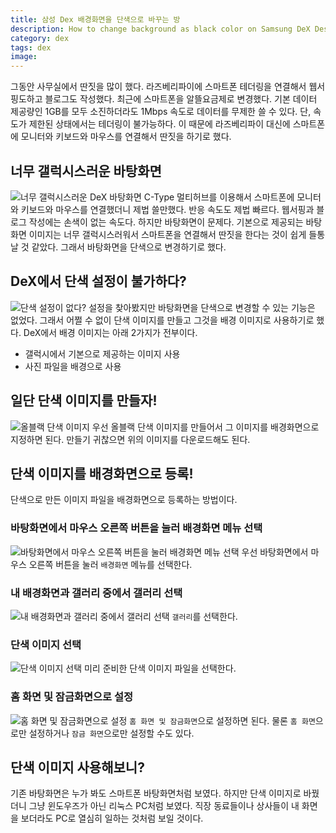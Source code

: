 ```yaml
---
title: 삼성 Dex 배경화면을 단색으로 바꾸는 방
description: How to change background as black color on Samsung DeX Desktop
category: dex
tags: dex
image: 
---
```


그동안 사무실에서 딴짓을 많이 했다. 
라즈베리파이에 스마트폰 테더링을 연결해서 웹서핑도하고 블로그도 작성했다. 
최근에 스마트폰을 알뜰요금제로 변경했다. 
기본 데이터 제공량인 1GB를 모두 소진하더라도 1Mbps 속도로 데이터를 무제한 쓸 수 있다. 
단, 속도가 제한된 상태에서는 테더링이 불가능하다. 
이 때문에 라즈베리파이 대신에 스마트폰에 모니터와 키보드와 마우스를 연결해서 딴짓을 하기로 했다. 


너무 갤럭시스러운 바탕화면
---
![너무 갤럭시스러운 DeX 바탕화면]()
C-Type 멀티허브를 이용해서 스마트폰에 모니터와 키보드와 마우스를 연결했더니 제법 쓸만했다. 
반응 속도도 제법 빠르다. 웹서핑과 블로그 작성에는 손색이 없는 속도다. 
하지만 바탕화면이 문제다. 
기본으로 제공되는 바탕화면 이미지는 너무 갤럭시스러워서 스마트폰을 연결해서 딴짓을 한다는 것이 쉽게 들통날 것 같았다. 
그래서 바탕화면을 단색으로 변경하기로 했다. 


DeX에서 단색 설정이 불가하다?
---
![단색 설정이 없다?]()
설정을 찾아봤지만 바탕화면을 단색으로 변경할 수 있는 기능은 없었다. 
그래서 어쩔 수 없이 단색 이미지를 만들고 그것을 배경 이미지로 사용하기로 했다. 
DeX에서 배경 이미지는 아래 2가지가 전부이다. 
- 갤럭시에서 기본으로 제공하는 이미지 사용
- 사진 파일을 배경으로 사용


일단 단색 이미지를 만들자!
---
![올블랙 단색 이미지](https://user-images.githubusercontent.com/50429025/202367574-f6603f83-9ff6-4e18-aeb3-3b1e439e687e.png '올블랙 단색 이미지')
우선 올블랙 단색 이미지를 만들어서 그 이미지를 배경화면으로 지정하면 된다. 
만들기 귀찮으면 위의 이미지를 다운로드해도 된다. 


단색 이미지를 배경화면으로 등록!
---
단색으로 만든 이미지 파일을 배경화면으로 등록하는 방법이다. 


### 바탕화면에서 마우스 오른쪽 버튼을 눌러 배경화면 메뉴 선택
![바탕화면에서 마우스 오른쪽 버튼을 눌러 배경화면 메뉴 선택](https://user-images.githubusercontent.com/50429025/202367898-570b83c4-1edf-4f17-8cd7-65d2eade6c07.jpg '바탕화면에서 마우스 오른쪽 버튼을 눌러 배경화면 메뉴 선택')
우선 바탕화면에서 마우스 오른쪽 버튼을 눌러 `배경화면` 메뉴를 선택한다. 


### 내 배경화면과 갤러리 중에서 갤러리 선택
![내 배경화면과 갤러리 중에서 갤러리 선택](https://user-images.githubusercontent.com/50429025/202367983-a0317a8d-2634-4963-b8c7-57416d89a0e8.jpg '내 배경화면과 갤러리 중에서 갤러리 선택')
`갤러리`를 선택한다. 


### 단색 이미지 선택
![단색 이미지 선택](https://user-images.githubusercontent.com/50429025/202368003-775c0e54-aba4-458f-982b-791f32cdd8d4.jpg '단색 이미지 선택')
미리 준비한 단색 이미지 파일을 선택한다. 


### 홈 화면 및 잠금화면으로 설정
![홈 화면 및 잠금화면으로 설정](https://user-images.githubusercontent.com/50429025/202367819-fb424452-53ed-4de5-832b-b48ea0747d7e.jpg '홈 화면 및 잠금화면으로 설정')
`홈 화면 및 잠금화면`으로 설정하면 된다. 
물론 `홈 화면`으로만 설정하거나 `잠금 화면`으로만 설정할 수도 있다. 


단색 이미지 사용해보니?
---
기존 바탕화면은 누가 봐도 스마트폰 바탕화면처럼 보였다. 
하지만 단색 이미지로 바꿨더니 그냥 윈도우즈가 아닌 리눅스 PC처럼 보였다. 
직장 동료들이나 상사들이 내 화면을 보더라도 PC로 열심히 일하는 것처럼 보일 것이다. 

